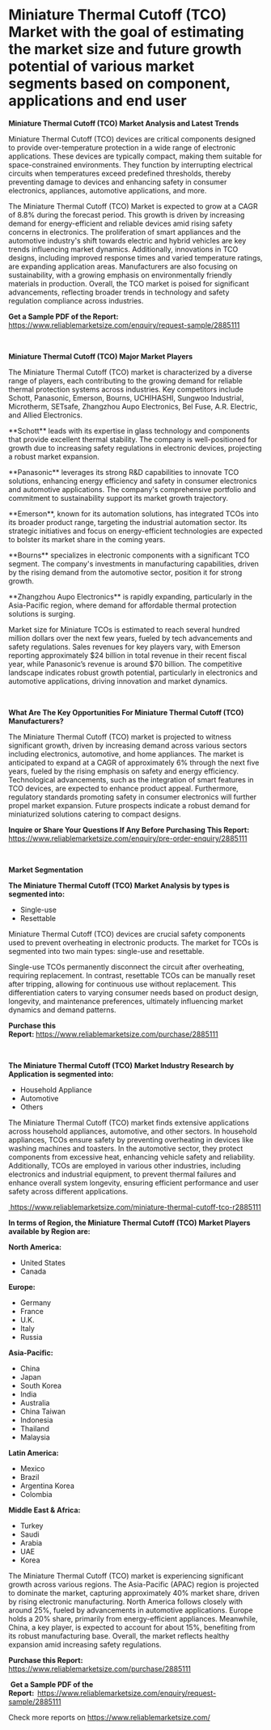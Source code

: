 <p><h1>Miniature Thermal Cutoff (TCO) Market with the goal of estimating the market size and future growth potential of various market segments based on component, applications and end user</h1></p><p><strong>Miniature Thermal Cutoff (TCO) Market Analysis and Latest Trends</strong></p>
<p><p>Miniature Thermal Cutoff (TCO) devices are critical components designed to provide over-temperature protection in a wide range of electronic applications. These devices are typically compact, making them suitable for space-constrained environments. They function by interrupting electrical circuits when temperatures exceed predefined thresholds, thereby preventing damage to devices and enhancing safety in consumer electronics, appliances, automotive applications, and more.</p><p>The Miniature Thermal Cutoff (TCO) Market is expected to grow at a CAGR of 8.8% during the forecast period. This growth is driven by increasing demand for energy-efficient and reliable devices amid rising safety concerns in electronics. The proliferation of smart appliances and the automotive industry's shift towards electric and hybrid vehicles are key trends influencing market dynamics. Additionally, innovations in TCO designs, including improved response times and varied temperature ratings, are expanding application areas. Manufacturers are also focusing on sustainability, with a growing emphasis on environmentally friendly materials in production. Overall, the TCO market is poised for significant advancements, reflecting broader trends in technology and safety regulation compliance across industries.</p></p>
<p><strong>Get a Sample PDF of the Report:&nbsp;</strong> <a href="https://www.reliablemarketsize.com/enquiry/request-sample/2885111?utm_campaign=2773&utm_medium=2&utm_source=Github&utm_content=ia&utm_term=13032025&utm_id=miniature-thermal-cutoff-tco">https://www.reliablemarketsize.com/enquiry/request-sample/2885111</a></p>
<p>&nbsp;</p>
<p><strong>Miniature Thermal Cutoff (TCO) Major Market Players</strong></p>
<p><p>The Miniature Thermal Cutoff (TCO) market is characterized by a diverse range of players, each contributing to the growing demand for reliable thermal protection systems across industries. Key competitors include Schott, Panasonic, Emerson, Bourns, UCHIHASHI, Sungwoo Industrial, Microtherm, SETsafe, Zhangzhou Aupo Electronics, Bel Fuse, A.R. Electric, and Allied Electronics.</p><p>**Schott** leads with its expertise in glass technology and components that provide excellent thermal stability. The company is well-positioned for growth due to increasing safety regulations in electronic devices, projecting a robust market expansion.</p><p>**Panasonic** leverages its strong R&D capabilities to innovate TCO solutions, enhancing energy efficiency and safety in consumer electronics and automotive applications. The company's comprehensive portfolio and commitment to sustainability support its market growth trajectory.</p><p>**Emerson**, known for its automation solutions, has integrated TCOs into its broader product range, targeting the industrial automation sector. Its strategic initiatives and focus on energy-efficient technologies are expected to bolster its market share in the coming years.</p><p>**Bourns** specializes in electronic components with a significant TCO segment. The company's investments in manufacturing capabilities, driven by the rising demand from the automotive sector, position it for strong growth.</p><p>**Zhangzhou Aupo Electronics** is rapidly expanding, particularly in the Asia-Pacific region, where demand for affordable thermal protection solutions is surging. </p><p>Market size for Miniature TCOs is estimated to reach several hundred million dollars over the next few years, fueled by tech advancements and safety regulations. Sales revenues for key players vary, with Emerson reporting approximately $24 billion in total revenue in their recent fiscal year, while Panasonic’s revenue is around $70 billion. The competitive landscape indicates robust growth potential, particularly in electronics and automotive applications, driving innovation and market dynamics.</p></p>
<p>&nbsp;</p>
<p><strong>What Are The Key Opportunities For Miniature Thermal Cutoff (TCO) Manufacturers?</strong></p>
<p><p>The Miniature Thermal Cutoff (TCO) market is projected to witness significant growth, driven by increasing demand across various sectors including electronics, automotive, and home appliances. The market is anticipated to expand at a CAGR of approximately 6% through the next five years, fueled by the rising emphasis on safety and energy efficiency. Technological advancements, such as the integration of smart features in TCO devices, are expected to enhance product appeal. Furthermore, regulatory standards promoting safety in consumer electronics will further propel market expansion. Future prospects indicate a robust demand for miniaturized solutions catering to compact designs.</p></p>
<p><strong>Inquire or Share Your Questions If Any Before Purchasing This Report:</strong> <a href="https://www.reliablemarketsize.com/enquiry/pre-order-enquiry/2885111?utm_campaign=2773&utm_medium=2&utm_source=Github&utm_content=ia&utm_term=13032025&utm_id=miniature-thermal-cutoff-tco">https://www.reliablemarketsize.com/enquiry/pre-order-enquiry/2885111</a></p>
<p>&nbsp;</p>
<p><strong>Market Segmentation</strong></p>
<p><strong>The Miniature Thermal Cutoff (TCO) Market Analysis by types is segmented into:</strong></p>
<p><ul><li>Single-use</li><li>Resettable</li></ul></p>
<p><p>Miniature Thermal Cutoff (TCO) devices are crucial safety components used to prevent overheating in electronic products. The market for TCOs is segmented into two main types: single-use and resettable. </p><p>Single-use TCOs permanently disconnect the circuit after overheating, requiring replacement. In contrast, resettable TCOs can be manually reset after tripping, allowing for continuous use without replacement. This differentiation caters to varying consumer needs based on product design, longevity, and maintenance preferences, ultimately influencing market dynamics and demand patterns.</p></p>
<p><strong>Purchase this Report:&nbsp;</strong><a href="https://www.reliablemarketsize.com/purchase/2885111?utm_campaign=2773&utm_medium=2&utm_source=Github&utm_content=ia&utm_term=13032025&utm_id=miniature-thermal-cutoff-tco">https://www.reliablemarketsize.com/purchase/2885111</a></p>
<p>&nbsp;</p>
<p><strong>The Miniature Thermal Cutoff (TCO) Market Industry Research by Application is segmented into:</strong></p>
<p><ul><li>Household Appliance</li><li>Automotive</li><li>Others</li></ul></p>
<p><p>The Miniature Thermal Cutoff (TCO) market finds extensive applications across household appliances, automotive, and other sectors. In household appliances, TCOs ensure safety by preventing overheating in devices like washing machines and toasters. In the automotive sector, they protect components from excessive heat, enhancing vehicle safety and reliability. Additionally, TCOs are employed in various other industries, including electronics and industrial equipment, to prevent thermal failures and enhance overall system longevity, ensuring efficient performance and user safety across different applications.</p></p>
<p><a href="https://www.reliablemarketsize.com/miniature-thermal-cutoff-tco-r2885111?utm_campaign=2773&utm_medium=2&utm_source=Github&utm_content=ia&utm_term=13032025&utm_id=miniature-thermal-cutoff-tco">&nbsp;https://www.reliablemarketsize.com/miniature-thermal-cutoff-tco-r2885111</a></p>
<p><strong>In terms of Region, the Miniature Thermal Cutoff (TCO) Market Players available by Region are:</strong></p>
<p>
    <p> <strong> North America: </strong>
        <ul>
            <li>United States</li>
            <li>Canada</li>
        </ul>
        </p> 
    <p> <strong> Europe: </strong>
        <ul>
            <li>Germany</li>
            <li>France</li>
            <li>U.K.</li>
            <li>Italy</li>
            <li>Russia</li>
        </ul>
        </p> 
    <p> <strong> Asia-Pacific: </strong>
        <ul>
            <li>China</li>
            <li>Japan</li>
            <li>South Korea</li>
            <li>India</li>
            <li>Australia</li>
            <li>China Taiwan</li>
            <li>Indonesia</li>
            <li>Thailand</li>
            <li>Malaysia</li>
        </ul>
        </p> 
    <p> <strong> Latin America: </strong>
        <ul>
            <li>Mexico</li>
            <li>Brazil</li>
            <li>Argentina Korea</li>
            <li>Colombia</li>
        </ul>
        </p> 
    <p> <strong> Middle East & Africa: </strong>
        <ul>
            <li>Turkey</li>
            <li>Saudi</li>
            <li>Arabia</li>
            <li>UAE</li>
            <li>Korea</li>
        </ul>
    </p>
    </p>
<p><p>The Miniature Thermal Cutoff (TCO) market is experiencing significant growth across various regions. The Asia-Pacific (APAC) region is projected to dominate the market, capturing approximately 40% market share, driven by rising electronic manufacturing. North America follows closely with around 25%, fueled by advancements in automotive applications. Europe holds a 20% share, primarily from energy-efficient appliances. Meanwhile, China, a key player, is expected to account for about 15%, benefiting from its robust manufacturing base. Overall, the market reflects healthy expansion amid increasing safety regulations.</p></p>
<p><strong>Purchase this Report: </strong><a href="https://www.reliablemarketsize.com/purchase/2885111?utm_campaign=2773&utm_medium=2&utm_source=Github&utm_content=ia&utm_term=13032025&utm_id=miniature-thermal-cutoff-tco">https://www.reliablemarketsize.com/purchase/2885111</a></p>
<p>&nbsp;<strong>Get a Sample PDF of the Report:&nbsp;&nbsp;</strong><a href="https://www.reliablemarketsize.com/enquiry/request-sample/2885111?utm_campaign=2773&utm_medium=2&utm_source=Github&utm_content=ia&utm_term=13032025&utm_id=miniature-thermal-cutoff-tco">https://www.reliablemarketsize.com/enquiry/request-sample/2885111</a></p>
<p><strong></strong></p>
<p>Check more reports on <a href="https://www.reliablemarketsize.com/?utm_campaign=2773&utm_medium=2&utm_source=Github&utm_content=ia&utm_term=13032025&utm_id=miniature-thermal-cutoff-tco">https://www.reliablemarketsize.com/</a></p>